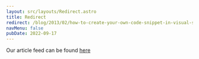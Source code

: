 ```yaml
---
layout: src/layouts/Redirect.astro
title: Redirect
redirect: /blog/2013/02/how-to-create-your-own-code-snippet-in-visual-studio/
navMenu: false
pubDate: 2022-09-17
---
```

<div>
Our article feed can be found <a href="/blog/2013/02/how-to-create-your-own-code-snippet-in-visual-studio/">here</a>
</div>
